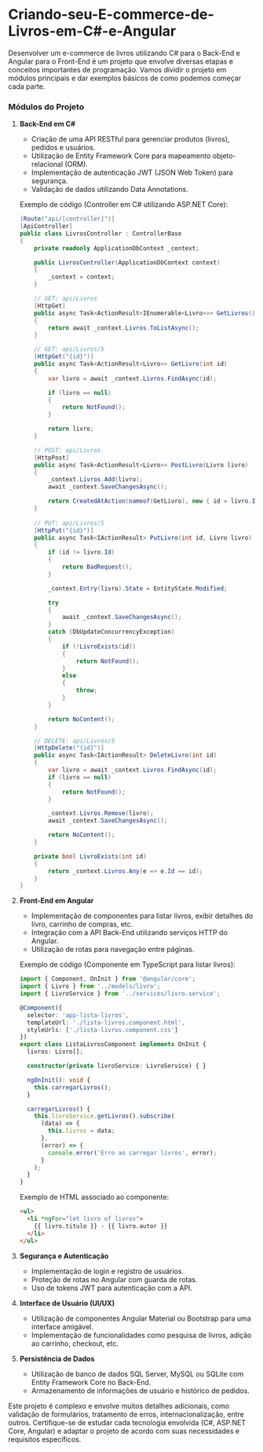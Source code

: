 # Criando-seu-E-commerce-de-Livros-em-C#-e-Angular

Desenvolver um e-commerce de livros utilizando C# para o Back-End e Angular para o Front-End é um projeto que envolve diversas etapas e conceitos importantes de programação. Vamos dividir o projeto em módulos principais e dar exemplos básicos de como podemos começar cada parte.

### Módulos do Projeto

1. **Back-End em C#**
   - Criação de uma API RESTful para gerenciar produtos (livros), pedidos e usuários.
   - Utilização de Entity Framework Core para mapeamento objeto-relacional (ORM).
   - Implementação de autenticação JWT (JSON Web Token) para segurança.
   - Validação de dados utilizando Data Annotations.

   Exemplo de código (Controller em C# utilizando ASP.NET Core):

   ```csharp
   [Route("api/[controller]")]
   [ApiController]
   public class LivrosController : ControllerBase
   {
       private readonly ApplicationDbContext _context;

       public LivrosController(ApplicationDbContext context)
       {
           _context = context;
       }

       // GET: api/Livros
       [HttpGet]
       public async Task<ActionResult<IEnumerable<Livro>>> GetLivros()
       {
           return await _context.Livros.ToListAsync();
       }

       // GET: api/Livros/5
       [HttpGet("{id}")]
       public async Task<ActionResult<Livro>> GetLivro(int id)
       {
           var livro = await _context.Livros.FindAsync(id);

           if (livro == null)
           {
               return NotFound();
           }

           return livro;
       }

       // POST: api/Livros
       [HttpPost]
       public async Task<ActionResult<Livro>> PostLivro(Livro livro)
       {
           _context.Livros.Add(livro);
           await _context.SaveChangesAsync();

           return CreatedAtAction(nameof(GetLivro), new { id = livro.Id }, livro);
       }
       
       // PUT: api/Livros/5
       [HttpPut("{id}")]
       public async Task<IActionResult> PutLivro(int id, Livro livro)
       {
           if (id != livro.Id)
           {
               return BadRequest();
           }

           _context.Entry(livro).State = EntityState.Modified;

           try
           {
               await _context.SaveChangesAsync();
           }
           catch (DbUpdateConcurrencyException)
           {
               if (!LivroExists(id))
               {
                   return NotFound();
               }
               else
               {
                   throw;
               }
           }

           return NoContent();
       }

       // DELETE: api/Livros/5
       [HttpDelete("{id}")]
       public async Task<IActionResult> DeleteLivro(int id)
       {
           var livro = await _context.Livros.FindAsync(id);
           if (livro == null)
           {
               return NotFound();
           }

           _context.Livros.Remove(livro);
           await _context.SaveChangesAsync();

           return NoContent();
       }

       private bool LivroExists(int id)
       {
           return _context.Livros.Any(e => e.Id == id);
       }
   }
   ```

2. **Front-End em Angular**
   - Implementação de componentes para listar livros, exibir detalhes do livro, carrinho de compras, etc.
   - Integração com a API Back-End utilizando serviços HTTP do Angular.
   - Utilização de rotas para navegação entre páginas.

   Exemplo de código (Componente em TypeScript para listar livros):

   ```typescript
   import { Component, OnInit } from '@angular/core';
   import { Livro } from '../models/livro';
   import { LivroService } from '../services/livro.service';

   @Component({
     selector: 'app-lista-livros',
     templateUrl: './lista-livros.component.html',
     styleUrls: ['./lista-livros.component.css']
   })
   export class ListaLivrosComponent implements OnInit {
     livros: Livro[];

     constructor(private livroService: LivroService) { }

     ngOnInit(): void {
       this.carregarLivros();
     }

     carregarLivros() {
       this.livroService.getLivros().subscribe(
         (data) => {
           this.livros = data;
         },
         (error) => {
           console.error('Erro ao carregar livros', error);
         }
       );
     }
   }
   ```

   Exemplo de HTML associado ao componente:

   ```html
   <ul>
     <li *ngFor="let livro of livros">
       {{ livro.titulo }} - {{ livro.autor }}
     </li>
   </ul>
   ```

3. **Segurança e Autenticação**
   - Implementação de login e registro de usuários.
   - Proteção de rotas no Angular com guarda de rotas.
   - Uso de tokens JWT para autenticação com a API.

4. **Interface de Usuário (UI/UX)**
   - Utilização de componentes Angular Material ou Bootstrap para uma interface amigável.
   - Implementação de funcionalidades como pesquisa de livros, adição ao carrinho, checkout, etc.

5. **Persistência de Dados**
   - Utilização de banco de dados SQL Server, MySQL ou SQLite com Entity Framework Core no Back-End.
   - Armazenamento de informações de usuário e histórico de pedidos.

Este projeto é complexo e envolve muitos detalhes adicionais, como validação de formulários, tratamento de erros, internacionalização, entre outros. Certifique-se de estudar cada tecnologia envolvida (C#, ASP.NET Core, Angular) e adaptar o projeto de acordo com suas necessidades e requisitos específicos.
